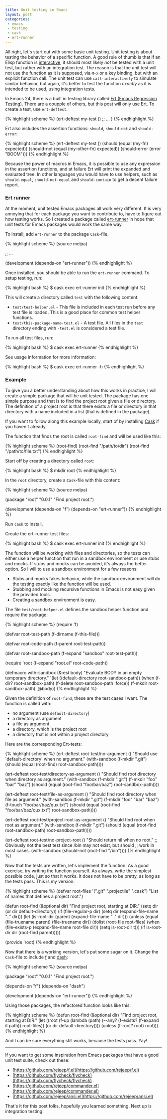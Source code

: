 ```yaml
---
title: Unit testing in Emacs
layout: post
categories:
 - emacs
 - testing
 - cask
 - ert-runner
---
```


All right, let's start out with some basic unit testing. Unit testing
is about testing the behavior of a specific function. A good rule of
thumb is that if an Elisp function is
[interactive](http://www.gnu.org/software/emacs/manual/html_node/elisp/Using-Interactive.html),
it should most likely *not* be tested with a unit test, but rather
with an integration test. The reason is that the unit test will not
use the function as it is supposed, via `M-x` or a key binding, but
with an explicit function call. The unit test can use
`call-interactively` to simulate similar behavior, but again, it's
better to test the function *exactly* as it is intended to be used,
using integration tests.

In Emacs 24, there is a built in testing library called
[Ert (Emacs Regression Testing)](http://www.gnu.org/software/emacs/manual/html_mono/ert.html).
There are a coupple of others, but this post will only use Ert. To
create a test, use `ert-deftest`.

{% highlight scheme %}
(ert-deftest my-test ()
 ;; ...
 )
{% endhighlight %}

Ert also includes the assertion functions: `should`, `should-not` and `should-error`:

{% highlight scheme %}
(ert-deftest my-test ()
 (should (equal (my-fn) expected))
 (should-not (equal (my-other-fn) expected))
 (should-error (error "BOOM")))
{% endhighlight %}

Because the power of macros in Emacs, it is possible to use any
expression in the assertion functions, and at failure Ert will print
the expanded and evaluated tree. In other languages you would have to
use helpers, such as `should-equal`, `should-not-equal` and
`should-contain` to get a decent failure report.

### Ert runner

At the moment, unit tested Emacs packages all work very different. It
is very annoying that for each package you want to contribute to,
have to figure out how testing works. So I created a package called
[ert-runner](https://github.com/rejeep/ert-runner.el) in hope that
unit tests for Emacs packages would work the same way.

To install, add `ert-runner` to the package `Cask`-file.

{% highlight scheme %}
(source melpa)

;; ...

(development
 (depends-on "ert-runner"))
{% endhighlight %}

Once installed, you should be able to run the `ert-runner` command. To
setup testing, run:

{% highlight bash %}
$ cask exec ert-runner init
{% endhighlight %}

This will create a directory called `test` with the following content:

* `test/test-helper.el` - This file is included in each test run
  before any test file is loaded. This is a good place for common test
  helper functions.
* `test/this-package-name-test.el` - A test file. All files in the
  `test` directory ending with `-test.el` is considered a test file.

To run all test files, run:

{% highlight bash %}
$ cask exec ert-runner
{% endhighlight %}

See usage information for more information:

{% highlight bash %}
$ cask exec ert-runner -h
{% endhighlight %}

### Example

To give you a better understanding about how this works in practice,
I will create a simple package that will be unit tested. The package
has one simple purpose and that is to find the project root given a
file or directory. The definition of a project root is that there
exists a file or directory in that directory with a name included in a
list (that is defined in the package).

If you want to follow along this example locally, start of by
installing [Cask](https://github.com/cask/cask) if you haven't
already.

The function that finds the root is called `root-find` and will be
used like this:

{% highlight scheme %}
(root-find)
(root-find "/path/to/dir")
(root-find "/path/to/file.txt")
{% endhighlight %}

Start off by creating a directory called `root`:

{% highlight bash %}
$ mkdir root
{% endhighlight %}

In the `root` directory, create a `Cask`-file with this content:

{% highlight scheme %}
(source melpa)

(package "root" "0.0.1" "Find project root.")

(development
 (depends-on "f")
 (depends-on "ert-runner"))
{% endhighlight %}

Run `cask` to install.

Create the ert-runner test files:

{% highlight bash %}
$ cask exec ert-runner init
{% endhighlight %}

The function will be working with files and directories, so the tests
can either use a helper function that run in a sandbox environment or
use stubs and mocks. If stubs and mocks can be avoided, it's always
the better option. So I will to use a sandbox environment for a few
reasons:

* Stubs and mocks fakes behavior, while the sandbox environment will
  do the testing exactly like the function will be used.
* Stubbing and mocking recursive functions in Emacs is not easy given
  the provided tools.
* Creating a sandbox environment is easy.

The file `test/root-helper.el` defines the sandbox helper function and
require the package:

{% highlight scheme %}
(require 'f)

(defvar root-test-path
  (f-dirname (f-this-file)))

(defvar root-code-path
  (f-parent root-test-path))

(defvar root-sandbox-path
  (f-expand "sandbox" root-test-path))

(require 'root (f-expand "root.el" root-code-path))

(defmacro with-sandbox (&rest body)
  "Evaluate BODY in an empty temporary directory."
  `(let ((default-directory root-sandbox-path))
     (when (f-dir? root-sandbox-path)
       (f-delete root-sandbox-path :force))
     (f-mkdir root-sandbox-path)
     ,@body))
{% endhighlight %}

Given the definition of `root-find`, these are the test cases I
want. The function is called with:

* no argument (use `default-directory`)
* a directory as argument
* a file as argument
* a directory, which is the project root
* a directory that is not within a project directory

Here are the corresponding Ert-tests:

{% highlight scheme %}
(ert-deftest root-test/no-argument ()
  "Should use `default-directory' when no argument."
  (with-sandbox
   (f-mkdir ".git")
   (should (equal (root-find) root-sandbox-path))))

(ert-deftest root-test/directory-as-argument ()
  "Should find root directory when directory as argument."
  (with-sandbox
   (f-mkdir ".git")
   (f-mkdir "foo" "bar" "baz")
   (should (equal (root-find "foo/bar/baz") root-sandbox-path))))

(ert-deftest root-test/file-as-argument ()
  "Should find root directory when file as argument."
  (with-sandbox
   (f-mkdir ".git")
   (f-mkdir "foo" "bar" "baz")
   (f-touch "foo/bar/baz/qux.txt")
   (should (equal (root-find "foo/bar/baz/qux.txt") root-sandbox-path))))

(ert-deftest root-test/project-root-as-argument ()
  "Should find root when root as argument."
  (with-sandbox
   (f-mkdir ".git")
   (should (equal (root-find root-sandbox-path) root-sandbox-path))))

(ert-deftest root-test/no-project-root ()
  "Should return nil when no root."
  ;; Obviously not the best test since /bin may not exist, but should
  ;; work in most cases.
  (with-sandbox (should-not (root-find "/bin"))))
{% endhighlight %}

Now that the tests are written, let's implement the function. As a
good exercise, try writing the function yourself. As always, write the
simplest possible code, just so that it works. It does not have to be
pretty, as long as the tests pass. This is my version:

{% highlight scheme %}
(defvar root-files '(".git" ".projectile" ".cask")
  "List of names that defines a project root.")

(defun root-find (&optional dir)
  "Find project root, starting at DIR."
  (setq dir (or dir default-directory))
  (if (file-regular-p dir)
      (setq dir (expand-file-name ".." dir)))
  (let (is-root-dir (parent (expand-file-name ".." dir)))
    (unless (equal (file-truename parent) (file-truename dir))
      (dolist (root-file root-files)
        (when (file-exists-p (expand-file-name root-file dir))
          (setq is-root-dir t)))
      (if is-root-dir dir (root-find parent)))))

(provide 'root)
{% endhighlight %}

Now that there is a working version, let's put some sugar on
it. Change the `Cask`-file to include
[f](https://github.com/rejeep/f.el) and
[dash](https://github.com/magnars/dash.el):

{% highlight scheme %}
(source melpa)

(package "root" "0.0.1" "Find project root.")

(depends-on "f")
(depends-on "dash")

(development
 (depends-on "ert-runner"))
{% endhighlight %}

Using those packages, the refactored function looks like this:

{% highlight scheme %}
(defun root-find (&optional dir)
  "Find project root, starting at DIR."
  (let ((root
         (f-up
          (lambda (path)
            (--any? (f-exists? (f-expand it path)) root-files))
          (or dir default-directory))))
    (unless (f-root? root) root)))
{% endhighlight %}

And I can be sure everything still works, because the tests pass. Yay!

---

If you want to get some inspiration from Emacs packages that have a
good unit test suite, check out these:

* [https://github.com/rejeep/f.el](https://github.com/rejeep/f.el)
* [https://github.com/flycheck/flycheck](https://github.com/flycheck/flycheck)
* [https://github.com/rejeep/commander.el](https://github.com/rejeep/commander.el)
* [https://github.com/rejeep/ansi.el](https://github.com/rejeep/ansi.el)

That's it for this post folks, hopefully you learned something. Next
up is integration testing!
